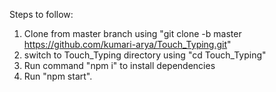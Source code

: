 Steps to follow:
1. Clone from master branch using "git clone -b master https://github.com/kumari-arya/Touch_Typing.git"
2. switch to Touch_Typing directory using "cd Touch_Typing"
3. Run command "npm i" to install dependencies
4. Run "npm start".

